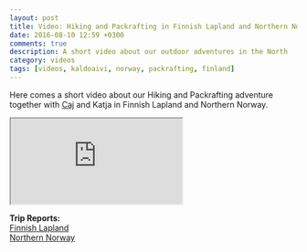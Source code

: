 ```yaml
---
layout: post
title: Video: Hiking and Packrafting in Finnish Lapland and Northern Norway
date: 2016-08-10 12:59 +0300
comments: true
description: A short video about our outdoor adventures in the North
category: videos
tags: [videos, kaldoaivi, norway, packrafting, finland]
---
```

Here comes a short video about our Hiking and Packrafting adventure together with [Caj](http://caide.kuvat.fi/) and Katja in Finnish Lapland and Northern Norway.

<div class="embed-responsive embed-responsive-16by9">
  <iframe class="embed-responsive-item" src="https://www.youtube.com/embed/A8czL0fCbxo"></iframe>
</div>

**Trip Reports:**   
[Finnish Lapland](http://www.hikeventures.com/Kaldoaivi/)    
[Northern Norway](http://www.hikeventures.com/Finnmark/)   
